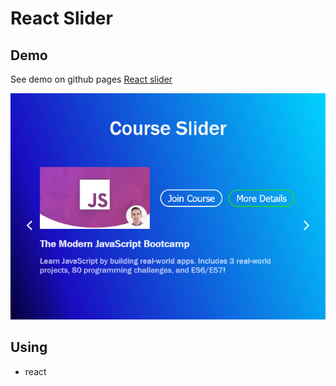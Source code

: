 # React Slider

## Demo
See demo on github pages
[React slider](https://kamalheydari.github.io/react-slider/)

![demo](demo.png)

## Using
- react